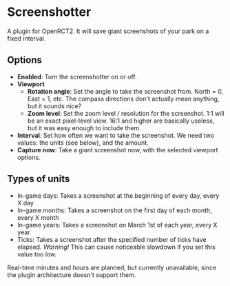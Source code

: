 # Screenshotter

A plugin for OpenRCT2. It will save giant screenshots of your park on a fixed interval.

## Options

* **Enabled**: Turn the screenshotter on or off.
* **Viewport**
  * **Rotation angle**: Set the angle to take the screenshot from. North = 0, East = 1, etc. The compass directions don't actually mean anything, but it sounds nice?
  * **Zoom level**: Set the zoom level / resolution for the screenshot. 1:1 will be an exact pixel-level view. 16:1 and higher are basically useless, but it was easy enough to include them.
* **Interval**: Set how often we want to take the screenshot. We need two values: the units (see below), and the amount.
* **Capture now**: Take a giant screenshot now, with the selected viewport options.

## Types of units

* In-game days: Takes a screenshot at the beginning of every day, every X day
* In-game months: Takes a screenshot on the first day of each month, every X month
* In-game years: Takes a screenshot on March 1st of each year, every X year
* Ticks: Takes a screenshot after the specified number of ticks have elapsed. *Warning!* This can cause noticeable slowdown if you set this value too low.

Real-time minutes and hours are planned, but currently unavailable, since the plugin architecture doesn't support them.
